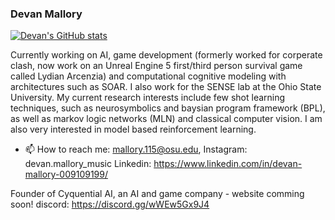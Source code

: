 ### Devan Mallory

<!--
**dman82499/dman82499** is a ✨ _special_ ✨ repository because its `README.md` (this file) appears on your GitHub profile.
!-->
[![Devan's GitHub stats](https://github-readme-stats.vercel.app/api?username=dman82499&count_private=true)](https://github.com/anuraghazra/github-readme-stats)


Currently working on AI, game development (formerly worked for corperate clash, now work on an Unreal Engine 5 first/third person survival game called Lydian Arcenzia) and computational cognitive modeling with architectures such as SOAR. I also work for the SENSE lab at the Ohio State University. My current research interests include few shot learning techniques, such as neurosymbolics and baysian program framework (BPL), as well as markov logic networks (MLN) and classical computer vision. I am also very interested in model based reinforcement learning.

- 📫 How to reach me: mallory.115@osu.edu, Instagram: devan.mallory_music Linkedin: https://www.linkedin.com/in/devan-mallory-009109199/ 

Founder of Cyquential AI, an AI and game company - website comming soon!
discord: https://discord.gg/wWEw5Gx9J4


